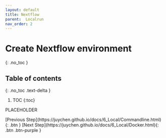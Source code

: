 ```yaml
---
layout: default
title: Nextflow
parent:  Localrun
nav_order: 2
---
```


# Create Nextflow environment
{: .no_toc }

## Table of contents
{: .no_toc .text-delta }

1. TOC
{:toc}

PLACEHOLDER

<div class="code-example" markdown="1">
[Previous Step](https://juychen.github.io/docs/6_Local/Commandline.html){: .btn }
[Next Step](https://juychen.github.io/docs/6_Local/Docker.html){: .btn .btn-purple }
</div>